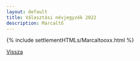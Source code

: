```yaml
---
layout: default
title: Választási névjegyzék 2022
description: Marcaltő
---
```


{% include settlementHTMLs/Marcaltooxx.html %}

[Vissza](../)